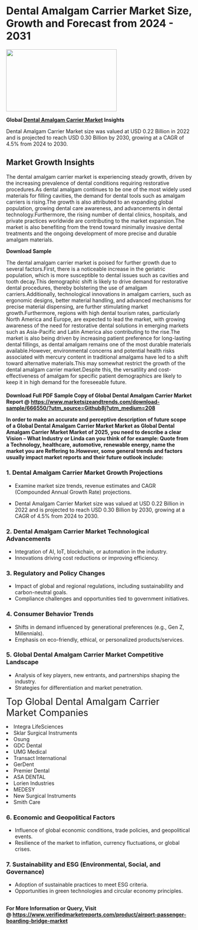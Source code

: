 <H1>Dental Amalgam Carrier Market Size, Growth and Forecast from 2024 - 2031</H1><img class="aligncenter size-medium wp-image-584254" src="https://thirdeyenews.in/wp-content/uploads/2024/09/Global-Market-Research-300x168.jpeg" alt="" width="300" height="168" /><p><strong>Global&nbsp;<a href="https://www.marketsizeandtrends.com/download-sample/666550/?utm_source=Github8j?utm_medium=208">Dental Amalgam Carrier Market</a> Insights</strong></p><p>Dental Amalgam Carrier Market size was valued at USD 0.22 Billion in 2022 and is projected to reach USD 0.30 Billion by 2030, growing at a CAGR of 4.5% from 2024 to 2030.</p><p><h2>Market Growth Insights</h2> <p>The dental amalgam carrier market is experiencing steady growth, driven by the increasing prevalence of dental conditions requiring restorative procedures.As dental amalgam continues to be one of the most widely used materials for filling cavities, the demand for dental tools such as amalgam carriers is rising.The growth is also attributed to an expanding global population, growing dental care awareness, and advancements in dental technology.Furthermore, the rising number of dental clinics, hospitals, and private practices worldwide are contributing to the market expansion.The market is also benefiting from the trend toward minimally invasive dental treatments and the ongoing development of more precise and durable amalgam materials.</p> <p><strong>Download Sample</strong></p> <p>The dental amalgam carrier market is poised for further growth due to several factors.First, there is a noticeable increase in the geriatric population, which is more susceptible to dental issues such as cavities and tooth decay.This demographic shift is likely to drive demand for restorative dental procedures, thereby bolstering the use of amalgam carriers.Additionally, technological innovations in amalgam carriers, such as ergonomic designs, better material handling, and advanced mechanisms for precise material dispensing, are further stimulating market growth.Furthermore, regions with high dental tourism rates, particularly North America and Europe, are expected to lead the market, with growing awareness of the need for restorative dental solutions in emerging markets such as Asia-Pacific and Latin America also contributing to the rise.The market is also being driven by increasing patient preference for long-lasting dental fillings, as dental amalgam remains one of the most durable materials available.However, environmental concerns and potential health risks associated with mercury content in traditional amalgams have led to a shift toward alternative materials.This may somewhat restrict the growth of the dental amalgam carrier market.Despite this, the versatility and cost-effectiveness of amalgam for specific patient demographics are likely to keep it in high demand for the foreseeable future.<h4></p><p><span class=""><strong>Download Full PDF Sample Copy of Global Dental Amalgam Carrier Market Report</strong> @ <a href="https://www.marketsizeandtrends.com/download-sample/666550/?utm_source=Github8j?utm_medium=208" target="_blank">https://www.marketsizeandtrends.com/download-sample/666550/?utm_source=Github8j?utm_medium=208</a></span></p><p>In order to make an accurate and perceptive description of future scope of a Global&nbsp;Dental Amalgam Carrier Market Market as Global&nbsp;Dental Amalgam Carrier Market Market of 2025, you need to describe a clear Vision &ndash; What Industry or Linda can you think of for example: Quote from a Technology, healthcare, automotive, renewable energy, name the market you are Reffering to.However, some general trends and factors usually impact market reports and their future outlook include:</p><h3>1.&nbsp;<strong>Dental Amalgam Carrier Market Growth Projections</strong></h3><ul><li>Examine market size trends, revenue estimates and CAGR (Compounded Annual Growth Rate) projections.</li><li><p>Dental Amalgam Carrier Market size was valued at USD 0.22 Billion in 2022 and is projected to reach USD 0.30 Billion by 2030, growing at a CAGR of 4.5% from 2024 to 2030.</p></li></ul><h3>2.&nbsp;<strong>Dental Amalgam Carrier Market Technological Advancements</strong></h3><ul><li>Integration of AI, IoT, blockchain, or automation in the industry.</li><li>Innovations driving cost reductions or improving efficiency.</li></ul><h3>3.&nbsp;<strong>Regulatory and Policy Changes</strong></h3><ul><li>Impact of global and regional regulations, including sustainability and carbon-neutral goals.</li><li>Compliance challenges and opportunities tied to government initiatives.</li></ul><h3>4.&nbsp;<strong>Consumer Behavior Trends</strong></h3><ul><li>Shifts in demand influenced by generational preferences (e.g., Gen Z, Millennials).</li><li>Emphasis on eco-friendly, ethical, or personalized products/services.</li></ul><h3>5.&nbsp;<strong>Global Dental Amalgam Carrier Market Competitive Landscape</strong></h3><ul><li>Analysis of key players, new entrants, and partnerships shaping the industry.</li><li>Strategies for differentiation and market penetration.</li></ul><p data-pm-slice="1 1 []"><span style="color: inherit; font-family: inherit; font-size: 25px;">Top Global Dental Amalgam Carrier Market Companies</span></p><div class="" data-test-id=""><p><li>Integra LifeSciences</li><li> Sklar Surgical Instruments</li><li> Osung</li><li> GDC Dental</li><li> UMG Medical</li><li> Transact International</li><li> GerDent</li><li> Premier Dental</li><li> ASA DENTAL</li><li> Lorien Industries</li><li> MEDESY</li><li> New Surgical Instruments</li><li> Smith Care</li></p></div><h3>6.&nbsp;<strong>Economic and Geopolitical Factors</strong></h3><ul><li>Influence of global economic conditions, trade policies, and geopolitical events.</li><li>Resilience of the market to inflation, currency fluctuations, or global crises.</li></ul><h3>7.&nbsp;<strong>Sustainability and ESG (Environmental, Social, and Governance)</strong></h3><ul><li>Adoption of sustainable practices to meet ESG criteria.</li><li>Opportunities in green technologies and circular economy principles.</li></ul><h2><strong style="font-size: 14px;">For More Information or Query, Visit @&nbsp;</strong><a style="background-color: #ffffff; font-size: 14px;" href="https://www.marketsizeandtrends.com/report/dental-amalgam-carrier-market/" target="_blank">https://www.verifiedmarketreports.com/product/airport-passenger-boarding-bridge-market</a></h2>
